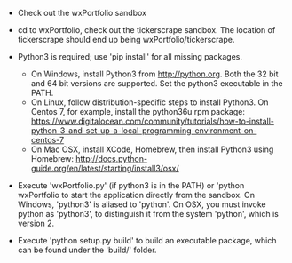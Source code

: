 - Check out the wxPortfolio sandbox

- cd to wxPortfolio, check out the tickerscrape sandbox. The location
of tickerscrape should end up being wxPortfolio/tickerscrape.

- Python3 is required; use 'pip install' for all missing packages.
  - On Windows, install Python3 from http://python.org. Both the 32 bit and 64 bit versions are supported. Set the python3 executable in the PATH.
  - On Linux, follow distribution-specific steps to install Python3. On Centos 7, for example, install the python36u rpm package: https://www.digitalocean.com/community/tutorials/how-to-install-python-3-and-set-up-a-local-programming-environment-on-centos-7
  - On Mac OSX, install XCode, Homebrew, then install Python3 using Homebrew: http://docs.python-guide.org/en/latest/starting/install3/osx/ 
  
- Execute 'wxPortfolio.py' (if python3 is in the PATH) or 'python wxPortfolio to start the application directly from the sandbox. On Windows, 'python3' is aliased to 'python'. On OSX, you must invoke python as 'python3', to distinguish it from the system 'python', which is version 2.
  
- Execute 'python setup.py build' to build an executable package, which can be
found under the 'build/<cpu-target>' folder.


